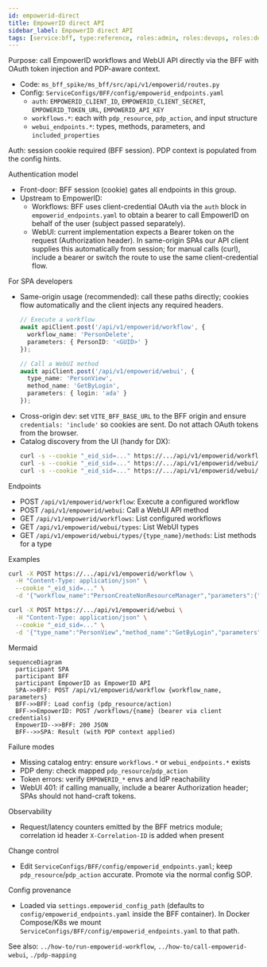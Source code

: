 ```yaml
---
id: empowerid-direct
title: EmpowerID direct API
sidebar_label: EmpowerID direct API
tags: [service:bff, type:reference, roles:admin, roles:devops, roles:developer]
---
```


Purpose: call EmpowerID workflows and WebUI API directly via the BFF with OAuth token injection and PDP-aware context.

- Code: `ms_bff_spike/ms_bff/src/api/v1/empowerid/routes.py`
- Config: `ServiceConfigs/BFF/config/empowerid_endpoints.yaml`
  - `auth`: `EMPOWERID_CLIENT_ID`, `EMPOWERID_CLIENT_SECRET`, `EMPOWERID_TOKEN_URL`, `EMPOWERID_API_KEY`
  - `workflows.*`: each with `pdp_resource`, `pdp_action`, and input structure
  - `webui_endpoints.*`: types, methods, parameters, and `included_properties`

Auth: session cookie required (BFF session). PDP context is populated from the config hints.

Authentication model
- Front-door: BFF session (cookie) gates all endpoints in this group.
- Upstream to EmpowerID:
  - Workflows: BFF uses client-credential OAuth via the `auth` block in `empowerid_endpoints.yaml` to obtain a bearer to call EmpowerID on behalf of the user (subject passed separately).
  - WebUI: current implementation expects a Bearer token on the request (Authorization header). In same-origin SPAs our API client supplies this automatically from session; for manual calls (curl), include a bearer or switch the route to use the same client-credential flow.

For SPA developers

- Same-origin usage (recommended): call these paths directly; cookies flow automatically and the client injects any required headers.
  ```ts
  // Execute a workflow
  await apiClient.post('/api/v1/empowerid/workflow', {
    workflow_name: 'PersonDelete',
    parameters: { PersonID: '<GUID>' }
  });

  // Call a WebUI method
  await apiClient.post('/api/v1/empowerid/webui', {
    type_name: 'PersonView',
    method_name: 'GetByLogin',
    parameters: { login: 'ada' }
  });
  ```
- Cross-origin dev: set `VITE_BFF_BASE_URL` to the BFF origin and ensure `credentials: 'include'` so cookies are sent. Do not attach OAuth tokens from the browser.
- Catalog discovery from the UI (handy for DX):
  ```bash
  curl -s --cookie "_eid_sid=..." https://.../api/v1/empowerid/workflows | jq .
  curl -s --cookie "_eid_sid=..." https://.../api/v1/empowerid/webui/types | jq .
  curl -s --cookie "_eid_sid=..." https://.../api/v1/empowerid/webui/types/PersonView/methods | jq .
  ```

Endpoints
- POST `/api/v1/empowerid/workflow`: Execute a configured workflow
- POST `/api/v1/empowerid/webui`: Call a WebUI API method
- GET `/api/v1/empowerid/workflows`: List configured workflows
- GET `/api/v1/empowerid/webui/types`: List WebUI types
- GET `/api/v1/empowerid/webui/types/{type_name}/methods`: List methods for a type

Examples
```bash
curl -X POST https://.../api/v1/empowerid/workflow \
  -H "Content-Type: application/json" \
  --cookie "_eid_sid=..." \
  -d '{"workflow_name":"PersonCreateNonResourceManager","parameters":{"Person":{"FirstName":"Ada","LastName":"Lovelace","Email":"ada@example.com","UserName":"ada"}}}'

curl -X POST https://.../api/v1/empowerid/webui \
  -H "Content-Type: application/json" \
  --cookie "_eid_sid=..." \
  -d '{"type_name":"PersonView","method_name":"GetByLogin","parameters":{"login":"ada"}}'
```

Mermaid
```mermaid
sequenceDiagram
  participant SPA
  participant BFF
  participant EmpowerID as EmpowerID API
  SPA->>BFF: POST /api/v1/empowerid/workflow {workflow_name, parameters}
  BFF->>BFF: Load config (pdp_resource/action)
  BFF->>EmpowerID: POST /workflows/{name} (bearer via client credentials)
  EmpowerID-->>BFF: 200 JSON
  BFF-->>SPA: Result (with PDP context applied)
```

Failure modes
- Missing catalog entry: ensure `workflows.*` or `webui_endpoints.*` exists
- PDP deny: check mapped `pdp_resource`/`pdp_action`
- Token errors: verify `EMPOWERID_*` envs and IdP reachability
 - WebUI 401: if calling manually, include a bearer Authorization header; SPAs should not hand-craft tokens.

Observability
- Request/latency counters emitted by the BFF metrics module; correlation id header `X-Correlation-ID` is added when present

Change control
- Edit `ServiceConfigs/BFF/config/empowerid_endpoints.yaml`; keep `pdp_resource`/`pdp_action` accurate. Promote via the normal config SOP.

Config provenance
- Loaded via `settings.empowerid_config_path` (defaults to `config/empowerid_endpoints.yaml` inside the BFF container). In Docker Compose/K8s we mount `ServiceConfigs/BFF/config/empowerid_endpoints.yaml` to that path.

See also: `../how-to/run-empowerid-workflow`, `../how-to/call-empowerid-webui`, `./pdp-mapping`


